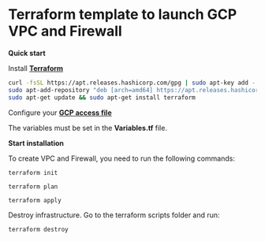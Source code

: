 # **Terraform template to launch GCP VPC and Firewall**

**Quick start**


Install [**Terraform**](https://www.terraform.io/downloads.html)

```bash
curl -fsSL https://apt.releases.hashicorp.com/gpg | sudo apt-key add -
sudo apt-add-repository "deb [arch=amd64] https://apt.releases.hashicorp.com $(lsb_release -cs) main"
sudo apt-get update && sudo apt-get install terraform
```
Configure your [**GCP access file**](https://developers.google.com/workspace/guides/create-credentials)


The variables must be set in the **Variables.tf** file.

**Start installation**

To create VPC and Firewall, you need to run the following commands:

`terraform init`

`terraform plan`

`terraform apply`


Destroy infrastructure. Go to the terraform scripts folder and run:

`terraform destroy`